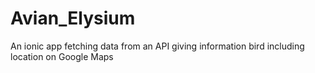 # Avian_Elysium
An ionic app fetching data from an API giving information bird including location on Google Maps 
